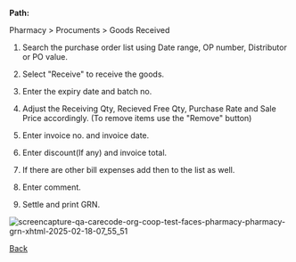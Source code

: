 **Path:**

Pharmacy > Procuments > Goods Received

1. Search the purchase order list using Date range, OP number, Distributor or PO value.

2. Select "Receive" to receive the goods.

3. Enter the expiry date and batch no.

4. Adjust the Receiving Qty, Recieved Free Qty, Purchase Rate and Sale Price accordingly. (To remove items use the "Remove" button)

5. Enter invoice no. and invoice date.

6. Enter discount(If any) and invoice total.

7. If there are other bill expenses add then to the list as well.

8. Enter comment.

9. Settle and print GRN.

![screencapture-qa-carecode-org-coop-test-faces-pharmacy-pharmacy-grn-xhtml-2025-02-18-07_55_51](https://github.com/user-attachments/assets/d26fa2f3-b9a6-4cfd-bd5e-3eff1bd35b91)

[Back](https://github.com/hmislk/hmis/wiki/Receive-Goods)